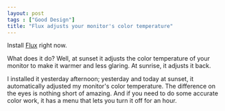 ```yaml
---
layout: post
tags : ["Good Design"]
title: "Flux adjusts your monitor's color temperature"
---
```

Install [Flux][1] right now.

What does it do? Well, at sunset it adjusts the color temperature of your monitor to make it warmer and less glaring. At sunrise, it adjusts it back.

I installed it yesterday afternoon; yesterday and today at sunset, it automatically adjusted my monitor's color temperature. The difference on the eyes is nothing short of amazing. And if you need to do some accurate color work, it has a menu that lets you turn it off for an hour.

[1]: http://www.stereopsis.com/flux
